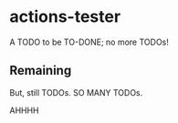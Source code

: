 # actions-tester

A TODO to be TO-DONE; no more TODOs!

## Remaining

But, still TODOs. SO MANY TODOs.

AHHHH